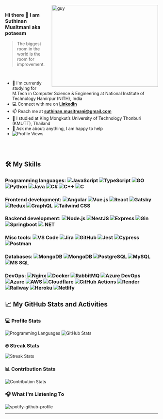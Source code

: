 <img align="right" height="270px" alt="guy" width="350" src="https://i.pinimg.com/originals/e4/26/70/e426702edf874b181aced1e2fa5c6cde.gif" />
 
### Hi there 👋 I am Suthinan Musitmani aka potaesm

> The biggest room in the world is the room for improvement.

<br/>

- 🌱 I'm currently studying for M.Tech in Computer Science & Engineering at National Institute of Technology Hamirpur (NITH), India
- :computer: Connect with me on **[LinkedIn](https://www.linkedin.com/in/suthinan-musitmani)**
- 📫 Reach me at **suthinan.musitmani@gmail.com**
- 📝 I studied at King Mongkut’s University of Technology Thonburi (KMUTT), Thailand
- 💬 Ask me about: anything, I am happy to help
- ![Profile Views](https://komarev.com/ghpvc/?username=potaesm&style=flat-square)

<br><br>

## 🛠️ My Skills
### Programming languages:&nbsp;![JavaScript](https://img.shields.io/badge/-JavaScript-05122A?&logo=JavaScript)&nbsp;![TypeScript](https://img.shields.io/badge/-TypeScript-05122A?&logo=TypeScript&logoColor=007ACC)&nbsp;![GO](https://img.shields.io/badge/-GO-05122A?&logo=Go)&nbsp;![Python](https://img.shields.io/badge/-Python-05122A?&logo=Python)&nbsp;![Java](https://img.shields.io/badge/-Java-05122A?&logo=openjdk)&nbsp;![C#](https://img.shields.io/badge/-C%23-05122A?&logo=c-sharp)&nbsp;![C++](https://img.shields.io/badge/-C%2B%2B-05122A?&logo=c%2B%2B)&nbsp;![C](https://img.shields.io/badge/-C-05122A?&logo=c)

### Frontend development:&nbsp;![Angular](https://img.shields.io/badge/-Angular-05122A?&logo=Angular)&nbsp;![Vue.js](https://img.shields.io/badge/-Vue.js-05122A?&logo=vue.js)&nbsp;![React](https://img.shields.io/badge/-React-05122A?&logo=React)&nbsp;![Gatsby](https://img.shields.io/badge/-Gatsby-05122A?&logo=Gatsby)&nbsp;![Redux](https://img.shields.io/badge/-Redux-05122A?&logo=Redux)&nbsp;![GraphQL](https://img.shields.io/badge/-GraphQL-05122A?&logo=GraphQL)&nbsp;![Tailwind CSS](https://img.shields.io/badge/-Tailwind%20CSS-05122A?&logo=tailwind-css)

### Backend development:&nbsp;![Node.js](https://img.shields.io/badge/-Node.js-05122A?&logo=Node.js)&nbsp;![NestJS](https://img.shields.io/badge/-NestJS-05122A?&logo=NestJS)&nbsp;![Express](https://img.shields.io/badge/-Express-05122A?&logo=Express)&nbsp;![Gin](https://img.shields.io/badge/-Gin-05122A?&logo=Go)&nbsp;![Springboot](https://img.shields.io/badge/-Springboot-05122A?&logo=Springboot)&nbsp;![.NET](https://img.shields.io/badge/-.NET-05122A?&logo=dotnet)

### Misc tools:&nbsp;![VS Code](https://img.shields.io/badge/-VS%20Code-05122A?&logo=Visual-Studio-Code)&nbsp;![Jira](https://img.shields.io/badge/-Jira-05122A?&logo=Jira)&nbsp;![GitHub](https://img.shields.io/badge/-GitHub-05122A?&logo=GitHub)&nbsp;![Jest](https://img.shields.io/badge/-Jest-05122A?&logo=Jest)&nbsp;![Cypress](https://img.shields.io/badge/-Cypress-05122A?&logo=Cypress)&nbsp;![Postman](https://img.shields.io/badge/-Postman-05122A?&logo=Postman)

### Databases:&nbsp;![MongoDB](https://img.shields.io/badge/-Firebase-05122A?&logo=google-cloud)&nbsp;![MongoDB](https://img.shields.io/badge/-MongoDB-05122A?&logo=MongoDB)&nbsp;![PostgreSQL](https://img.shields.io/badge/-PostgreSQL-05122A?&logo=PostgreSQL)&nbsp;![MySQL](https://img.shields.io/badge/-MySQL-05122A?&logo=MySQL)&nbsp;![MS SQL](https://img.shields.io/badge/-MS%20SQL-05122A?&logo=microsoft-sql-server)

### DevOps:&nbsp;![Nginx](https://img.shields.io/badge/-Nginx-05122A?&logo=Nginx)&nbsp;![Docker](https://img.shields.io/badge/-Docker-05122A?&logo=Docker)&nbsp;![RabbitMQ](https://img.shields.io/badge/-RabbitMQ-05122A?&logo=rabbitmq)&nbsp;![Azure DevOps](https://img.shields.io/badge/-Azure%20DevOps-05122A?&logo=azure-devops)&nbsp;![Azure](https://img.shields.io/badge/-Azure-05122A?&logo=microsoft-azure)&nbsp;![AWS](https://img.shields.io/badge/-AWS-05122A?&logo=amazonaws)&nbsp;![Cloudflare](https://img.shields.io/badge/-Cloudflare-05122A?&logo=Cloudflare)&nbsp;![GitHub Actions](https://img.shields.io/badge/-GitHub%20Actions-05122A?&logo=GitHub)&nbsp;![Render](https://img.shields.io/badge/-Render-05122A?&logo=Render)&nbsp;![Railway](https://img.shields.io/badge/-Railway-05122A?&logo=Railway)&nbsp;![Heroku](https://img.shields.io/badge/-Heroku-05122A?&logo=Heroku)&nbsp;![Netlify](https://img.shields.io/badge/-Netlify-05122A?&logo=netlify)

## 📈 My GitHub Stats and Activities
### 💻 Profile Stats
![Programming Languages](https://github-readme-stats-eight-theta.vercel.app/api/top-langs/?username=potaesm&layout=compact&langs_count=10&theme=algolia)
![GitHub Stats](https://github-readme-stats-eight-theta.vercel.app/api?username=potaesm&show_icons=true&theme=algolia&include_all_commits=true&count_private=true)


### 🔥 Streak Stats
![Streak Stats](https://github-readme-streak-stats.herokuapp.com/?user=potaesm&theme=tokyonight)

### 📊 Contribution Stats
![Contribution Stats](https://github-readme-activity-graph.cyclic.app/graph/?username=potaesm&bg_color=1A1A28&color=00C1AF&line=6A9EFF&point=FFFFFF&hide_border=true)

### 🎧 What I'm Listening To

![spotify-github-profile](https://spotify-github-profile.vercel.app/api/view?uid=7cf2qh88c1fwcsu07r6bmub2t&cover_image=true&theme=default&show_offline=false&background_color=121212&interchange=false&bar_color=53b14f&bar_color_cover=true)

------
